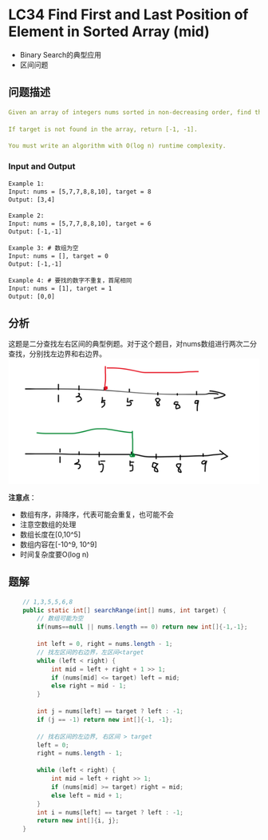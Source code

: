 # LC34 Find First and Last Position of Element in Sorted Array (mid)
- Binary Search的典型应用
- 区间问题

## 问题描述
```yaml
Given an array of integers nums sorted in non-decreasing order, find the starting and ending position of a given target value.

If target is not found in the array, return [-1, -1].

You must write an algorithm with O(log n) runtime complexity.
```
### Input and Output
```text
Example 1:
Input: nums = [5,7,7,8,8,10], target = 8
Output: [3,4]

Example 2:
Input: nums = [5,7,7,8,8,10], target = 6
Output: [-1,-1]

Example 3: # 数组为空
Input: nums = [], target = 0
Output: [-1,-1]

Example 4: # 要找的数字不重复，首尾相同
Input: nums = [1], target = 1
Output: [0,0]

```

## 分析
这题是二分查找左右区间的典型例题。对于这个题目，对nums数组进行两次二分查找，分别找左边界和右边界。
![img_2.png](img_2.png)

**注意点**：
- 数组有序，非降序，代表可能会重复，也可能不会
- 注意空数组的处理
- 数组长度在[0,10^5]
- 数组内容在[-10^9, 10^9]
- 时间复杂度要O(log n)

## 题解
```java
    // 1,3,5,5,6,8
    public static int[] searchRange(int[] nums, int target) {
        // 数组可能为空
        if(nums==null || nums.length == 0) return new int[]{-1,-1};

        int left = 0, right = nums.length - 1;
        // 找左区间的右边界，左区间<target
        while (left < right) {
            int mid = left + right + 1 >> 1;
            if (nums[mid] <= target) left = mid;
            else right = mid - 1;
        }

        int j = nums[left] == target ? left : -1;
        if (j == -1) return new int[]{-1, -1};

        // 找右区间的左边界, 右区间 > target
        left = 0;
        right = nums.length - 1;

        while (left < right) {
            int mid = left + right >> 1;
            if (nums[mid] >= target) right = mid;
            else left = mid + 1;
        }
        int i = nums[left] == target ? left : -1;
        return new int[]{i, j};
    }
```